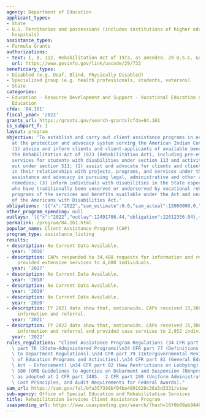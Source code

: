```yaml
---
agency: Department of Education
applicant_types:
- State
- U.S. Territories and possessions (includes institutions of higher education and
  hospitals)
assistance_types:
- Formula Grants
authorizations:
- text: I, B, 112, Rehabilitation Act of 1973, as amended. 29 U.S.C. &sect; 732.
  url: https://www.govinfo.gov/link/uscode/29/732
beneficiary_types:
- Disabled (e.g. Deaf, Blind, Physically Disabled)
- Specialized group (e.g. health professionals, students, veterans)
- State
categories:
- Education - Resource Development and Support - Vocational Education and Handicapped
  Education
cfda: '84.161'
fiscal_year: '2022'
grants_url: https://grants.gov/search-grants?cfda=84.161
is_subpart_f: 1
layout: program
objective: 'To establish and carry out client assistance programs in each State and
  at the protection and advocacy system serving the American Indian Consortium that:
  (1) advise and inform clients and client-applicants of available benefits under
  the Rehabilitation Act of 1973 (Rehabilitation Act), including pre-employment transitions
  services for students with disabilities under section 113 and activities carried
  out under section 511; (2) assist and advocate for clients and client- applicants
  in their relationships with projects, programs, and services under this Act, including
  assistance and advocacy in pursuing legal, administrative and other appropriate
  remedies; (3) inform individuals with disabilities in the State especially those
  who have traditionally been unserved or underserved by vocational rehabilitation
  programs of the services and benefits available under the Act and under Title I
  of the Americans with Disabilities Act.'
obligations: '[{"x":"2022","sam_estimate":0.0,"sam_actual":13000000.0,"usa_spending_actual":12795384.13},{"x":"2023","sam_estimate":13000000.0,"sam_actual":0.0,"usa_spending_actual":14552670.24},{"x":"2024","sam_estimate":13000000.0,"sam_actual":0.0,"usa_spending_actual":12108448.85}]'
other_program_spending: null
outlays: '[{"x":"2022","outlay":12491706.44,"obligation":12612356.04},{"x":"2023","outlay":14172724.98,"obligation":14732112.97},{"x":"2024","outlay":6398204.89,"obligation":12808606.0}]'
permalink: /program/84.161.html
popular_name: Client Assistance Program (CAP)
program_type: assistance_listing
results:
- description: No Current Data Available.
  year: '2016'
- description: CAPs responded to 34,488 requests for information and referral and
    provided extensive services to 4,608 individuals.
  year: '2017'
- description: No Current Data Available.
  year: '2018'
- description: No Current Data Available.
  year: '2019'
- description: No Current Data Available.
  year: '2020'
- description: FY 2021 data show that, nationwide, CAPs received 15,306 requests for
    information and referral.
  year: '2021'
- description: FY 2022 data show that, nationwide, CAPs received 15,306 requests for
    information and referral and provided case services to 2,932 individuals.
  year: '2022'
rules_regulations: "Client Assistance Program Regulations (34 CFR part 370).\n34 CFR\
  \ part 76 (State-Administered Programs)\n34 CFR part 77 (Definitions That Apply\
  \ to Department Regulations).\n34 CFR part 79 (Intergovernmental Review of Department\
  \ of Education Programs and Activities).\n34 CFR part 81 (General Education Provisions\
  \ Act - Enforcement) \n34 CFR part 82 (New Restrictions on Lobbying).\n2 CFR part\
  \ 180 (OMB Guidelines to Agencies on Debarment and Suspension (Nonprocurement)),\
  \ as adopted at 2 CFR part 3485.  2 CFR part 200 (Uniform Administrative Requirements,\
  \ Cost Principles, and Audit Requirements for Federal Awards)."
sam_url: https://sam.gov/fal/bfa357398bf04ba4891628c36a5d3331/view
sub-agency: Office of Special Education and Rehabilitative Services
title: Rehabilitation Services Client Assistance Program
usaspending_url: https://www.usaspending.gov/search/?hash=16f0b09ab944b2d58997e53066e85ef1
---
```

